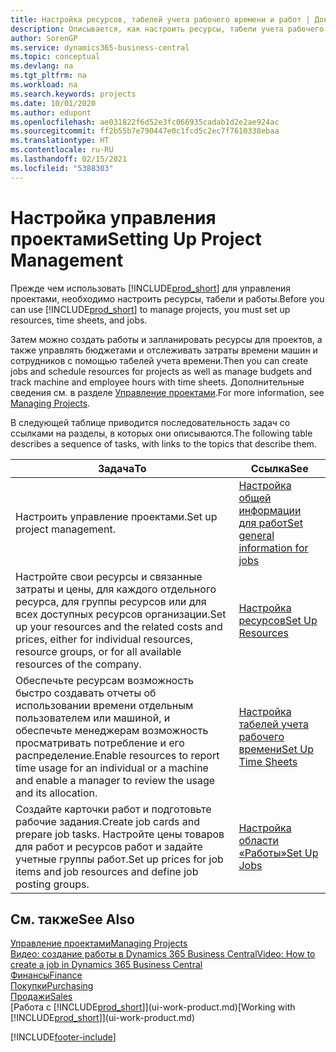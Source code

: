```yaml
---
title: Настройка ресурсов, табелей учета рабочего времени и работ | Документация Майкрософт
description: Описывается, как настроить ресурсы, табели учета рабочего времени и работы для управления проектами.
author: SorenGP
ms.service: dynamics365-business-central
ms.topic: conceptual
ms.devlang: na
ms.tgt_pltfrm: na
ms.workload: na
ms.search.keywords: projects
ms.date: 10/01/2020
ms.author: edupont
ms.openlocfilehash: ae031822f6d52e3fc066935cadab1d2e2ae924ac
ms.sourcegitcommit: ff2b55b7e790447e0c1fcd5c2ec7f7610338ebaa
ms.translationtype: HT
ms.contentlocale: ru-RU
ms.lasthandoff: 02/15/2021
ms.locfileid: "5388303"
---
```

# <a name="setting-up-project-management"></a><span data-ttu-id="31bc9-103">Настройка управления проектами</span><span class="sxs-lookup"><span data-stu-id="31bc9-103">Setting Up Project Management</span></span>
<span data-ttu-id="31bc9-104">Прежде чем использовать [!INCLUDE[prod_short](includes/prod_short.md)] для управления проектами, необходимо настроить ресурсы, табели и работы.</span><span class="sxs-lookup"><span data-stu-id="31bc9-104">Before you can use [!INCLUDE[prod_short](includes/prod_short.md)] to manage projects, you must set up resources, time sheets, and jobs.</span></span>

<span data-ttu-id="31bc9-105">Затем можно создать работы и запланировать ресурсы для проектов, а также управлять бюджетами и отслеживать затраты времени машин и сотрудников с помощью табелей учета времени.</span><span class="sxs-lookup"><span data-stu-id="31bc9-105">Then you can create jobs and schedule resources for projects as well as manage budgets and track machine and employee hours with time sheets.</span></span> <span data-ttu-id="31bc9-106">Дополнительные сведения см. в разделе [Управление проектами](projects-manage-projects.md).</span><span class="sxs-lookup"><span data-stu-id="31bc9-106">For more information, see [Managing Projects](projects-manage-projects.md).</span></span>  

<span data-ttu-id="31bc9-107">В следующей таблице приводится последовательность задач со ссылками на разделы, в которых они описываются.</span><span class="sxs-lookup"><span data-stu-id="31bc9-107">The following table describes a sequence of tasks, with links to the topics that describe them.</span></span>

| <span data-ttu-id="31bc9-108">Задача</span><span class="sxs-lookup"><span data-stu-id="31bc9-108">To</span></span> | <span data-ttu-id="31bc9-109">Ссылка</span><span class="sxs-lookup"><span data-stu-id="31bc9-109">See</span></span> |
| --- | --- |
| <span data-ttu-id="31bc9-110">Настроить управление проектами.</span><span class="sxs-lookup"><span data-stu-id="31bc9-110">Set up project management.</span></span>|[<span data-ttu-id="31bc9-111">Настройка общей информации для работ</span><span class="sxs-lookup"><span data-stu-id="31bc9-111">Set general information for jobs</span></span>](projects-how-setup-jobs.md#to-set-general-information-for-jobs)|
| <span data-ttu-id="31bc9-112">Настройте свои ресурсы и связанные затраты и цены, для каждого отдельного ресурса, для группы ресурсов или для всех доступных ресурсов организации.</span><span class="sxs-lookup"><span data-stu-id="31bc9-112">Set up your resources and the related costs and prices, either for individual resources, resource groups, or for all available resources of the company.</span></span> |[<span data-ttu-id="31bc9-113">Настройка ресурсов</span><span class="sxs-lookup"><span data-stu-id="31bc9-113">Set Up Resources</span></span>](projects-how-setup-resources.md) |
| <span data-ttu-id="31bc9-114">Обеспечьте ресурсам возможность быстро создавать отчеты об использовании времени отдельным пользователем или машиной, и обеспечьте менеджерам возможность просматривать потребление и его распределение.</span><span class="sxs-lookup"><span data-stu-id="31bc9-114">Enable resources to report time usage for an individual or a machine and enable a manager to review the usage and its allocation.</span></span> |[<span data-ttu-id="31bc9-115">Настройка табелей учета рабочего времени</span><span class="sxs-lookup"><span data-stu-id="31bc9-115">Set Up Time Sheets</span></span>](projects-how-setup-time-sheets.md) |
| <span data-ttu-id="31bc9-116">Создайте карточки работ и подготовьте рабочие задания.</span><span class="sxs-lookup"><span data-stu-id="31bc9-116">Create job cards and prepare job tasks.</span></span> <span data-ttu-id="31bc9-117">Настройте цены товаров для работ и ресурсов работ и задайте учетные группы работ.</span><span class="sxs-lookup"><span data-stu-id="31bc9-117">Set up prices for job items and job resources and define job posting groups.</span></span> |[<span data-ttu-id="31bc9-118">Настройка области «Работы»</span><span class="sxs-lookup"><span data-stu-id="31bc9-118">Set Up Jobs</span></span>](projects-how-setup-jobs.md) |

## <a name="see-also"></a><span data-ttu-id="31bc9-119">См. также</span><span class="sxs-lookup"><span data-stu-id="31bc9-119">See Also</span></span>

[<span data-ttu-id="31bc9-120">Управление проектами</span><span class="sxs-lookup"><span data-stu-id="31bc9-120">Managing Projects</span></span>](projects-manage-projects.md)  
[<span data-ttu-id="31bc9-121">Видео: создание работы в Dynamics 365 Business Central</span><span class="sxs-lookup"><span data-stu-id="31bc9-121">Video: How to create a job in Dynamics 365 Business Central</span></span>](https://www.youtube.com/watch?v=VqaPWr7BWmw)  
[<span data-ttu-id="31bc9-122">Финансы</span><span class="sxs-lookup"><span data-stu-id="31bc9-122">Finance</span></span>](finance.md)  
[<span data-ttu-id="31bc9-123">Покупки</span><span class="sxs-lookup"><span data-stu-id="31bc9-123">Purchasing</span></span>](purchasing-manage-purchasing.md)  
[<span data-ttu-id="31bc9-124">Продажи</span><span class="sxs-lookup"><span data-stu-id="31bc9-124">Sales</span></span>](sales-manage-sales.md)  
<span data-ttu-id="31bc9-125">[Работа с [!INCLUDE[prod_short](includes/prod_short.md)]](ui-work-product.md)</span><span class="sxs-lookup"><span data-stu-id="31bc9-125">[Working with [!INCLUDE[prod_short](includes/prod_short.md)]](ui-work-product.md)</span></span>  


[!INCLUDE[footer-include](includes/footer-banner.md)]